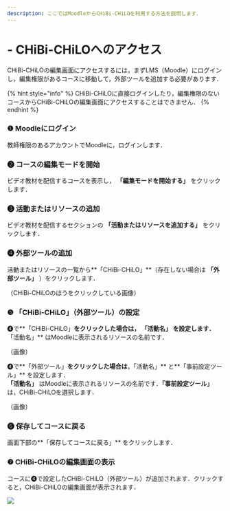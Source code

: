 ```yaml
---
description: ここではMoodleからCHiBi-CHiLOを利用する方法を説明します．
---
```


# - CHiBi-CHiLOへのアクセス

CHiBi-CHiLOの編集画面にアクセスするには，まずLMS（Moodle）にログインし，編集権限があるコースに移動して，外部ツールを追加する必要があります．

{% hint style="info" %}
CHiBi-CHiLOに直接ログインしたり，編集権限のないコースからCHiBi-CHiLOの編集画面にアクセスすることはできません．
{% endhint %}

### ❶ Moodleにログイン

教師権限のあるアカウントでMoodleに，ログインします．

### ❷ コースの編集モードを開始

ビデオ教材を配信するコースを表示し， **「編集モードを開始する」** をクリックします．

### ❸ 活動またはリソースの追加

ビデオ教材を配信するセクションの **「活動またはリソースを追加する」** をクリックします．

### ❹ 外部ツールの追加

活動またはリソースの一覧から**「CHiBi-CHiLO」**（存在しない場合は **「外部ツール」** ）をクリックします．

（CHiBi-CHiLOのほうをクリックしている画像）

### ❺ 「CHiBi-CHiLO」（外部ツール）の設定

❹で**「CHiBi-CHiLO」**をクリックした場合は， **「活動名」** を設定します．\
&#x20;**「活動名」** はMoodleに表示されるリソースの名前です．

（画像）

❹で**「外部ツール」**をクリックした場合は**，「活動名」** と**「事前設定ツール」** を設定します． \
**「活動名」** はMoodleに表示されるリソースの名前です．**「事前設定ツール」** は，CHiBi-CHiLOを選択します．

（画像）

### ❻ 保存してコースに戻る

画面下部の**「保存してコースに戻る」** をクリックします．

### ❼ CHiBi-CHiLOの編集画面の表示

コースに❹で設定したCHiBi-CHiLO（外部ツール）が追加されます．クリックすると，CHiBi-CHiLOの編集画面が表示されます．

![](../.gitbook/assets/chibichilo-access\_03.png)
